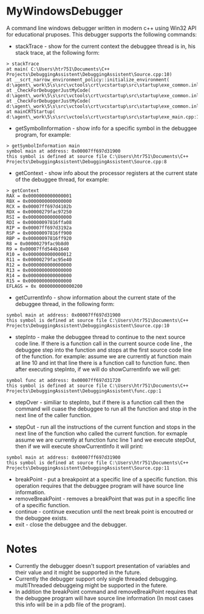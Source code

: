 # MyWindowsDebugger
A command line windows debugger written in modern c++ using Win32 API for educational pruposes.
This debugger supports the following commands:
* stackTrace - show for the current context the debuggee thread is in, his stack trace, at the following form:
~~~ 
> stackTrace
at main( C:\Users\htr751\Documents\C++ Projects\DebuggingAssistent\DebuggingAssistent\Source.cpp:10)
at __scrt_narrow_environment_policy::initialize_environment( d:\agent\_work\5\s\src\vctools\crt\vcstartup\src\startup\exe_common.inl:79)
at _CheckForDebuggerJustMyCode( d:\agent\_work\5\s\src\vctools\crt\vcstartup\src\startup\exe_common.inl:288)
at _CheckForDebuggerJustMyCode( d:\agent\_work\5\s\src\vctools\crt\vcstartup\src\startup\exe_common.inl:331)
at mainCRTStartup( d:\agent\_work\5\s\src\vctools\crt\vcstartup\src\startup\exe_main.cpp:17)
~~~
*  getSymbolInformation - show info for a specific symbol in the debuggee program, for example:
~~~
> getSymbolInformation main
symbol main at address: 0x00007ff697d31900
this symbol is defined at source file C:\Users\htr751\Documents\C++ Projects\DebuggingAssistent\DebuggingAssistent\Source.cpp:8
~~~
* getContext - show info about the processor registers at the current state of the debuggee thread, for example:
~~~
> getContext
RAX = 0x0000000000000001
RBX = 0x0000000000000000
RCX = 0x00007ff697d4102b
RDX = 0x00000279fac97250
RSI = 0x0000000000000000
RDI = 0x00000097816ffa08
RIP = 0x00007ff697d3192a
RSP = 0x00000097816ff900
RBP = 0x00000097816ff920
R8 = 0x00000279fac9b8d0
R9 = 0x00007ffd544b1640
R10 = 0x0000000000000012
R11 = 0x00000279fac95e40
R12 = 0x0000000000000000
R13 = 0x0000000000000000
R14 = 0x0000000000000000
R15 = 0x0000000000000000
EFLAGS = 0x 0000000000000200
~~~
* getCurrentInfo - show information about the current state of the debuggee thread, in the following form:
~~~
symbol main at address: 0x00007ff697d31900
this symbol is defined at source file C:\Users\htr751\Documents\C++ Projects\DebuggingAssistent\DebuggingAssistent\Source.cpp:10
~~~

* stepInto - make the debuggee thread to continue to the next source code line. If there is a function call in the current source code line , the debuggee step into the function and stops at the first source code line of the function. for example:
assume we are currently at function main at line 10 and int that line there is a function call to function func. then after executing stepInto, if we will do showCurrentInfo we will get:
~~~
symbol func at address: 0x00007ff697d31720
this symbol is defined at source file C:\Users\htr751\Documents\C++ Projects\DebuggingAssistent\DebuggingAssistent\func.cpp:1
~~~

* stepOver - similiar to stepInto, but if there is a function call then the command will cuase the debuggee to run all the function and stop in the next line of the caller function.

* stepOut - run all the instructions of the current function and stops in the next line of the function who called the current function.
for exmaple assume we are currently at function func line 1 and we execute stepOut, then if we will execute showCurrentInfo it will print:
~~~
symbol main at address: 0x00007ff697d31900
this symbol is defined at source file C:\Users\htr751\Documents\C++ Projects\DebuggingAssistent\DebuggingAssistent\Source.cpp:11
~~~

* breakPoint - put a breakpoint at a specific line of a specific function. this operation requires that the debuggee program will have source line information.
* removeBreakPoint - removes a breakPoint that was put in a specific line of a specific function.
* continue - continue execution until the next break point is encoutred or the debuggee exists.
* exit - close the debuggee and the debugger.

# Notes
* Currently the debugger doesn't support presentation of variables and their value and it might be supported in the future.
* Currently the debugger support only single threaded debugging. multiThreaded debuggeing might be supported in the futere.
* In addition the breakPoint command and removeBreakPoint requires that the debuggee program will have source line information (In most cases this info will be in a pdb file of the program).

